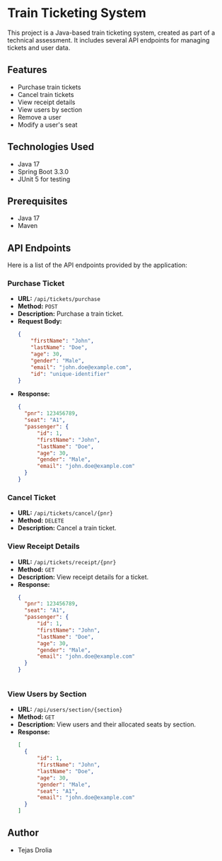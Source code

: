 # Train Ticketing System

This project is a Java-based train ticketing system, created as part of a technical assessment. It includes several API endpoints for managing tickets and user data.

## Features

- Purchase train tickets
- Cancel train tickets
- View receipt details
- View users by section
- Remove a user
- Modify a user's seat

## Technologies Used

- Java 17
- Spring Boot 3.3.0
- JUnit 5 for testing

## Prerequisites

- Java 17
- Maven

## API Endpoints
Here is a list of the API endpoints provided by the application:

### Purchase Ticket

- **URL:** `/api/tickets/purchase`
- **Method:** `POST`
- **Description:** Purchase a train ticket.
- **Request Body:**
  ```json
  {
      "firstName": "John",
      "lastName": "Doe",
      "age": 30,
      "gender": "Male",
      "email": "john.doe@example.com",
      "id": "unique-identifier"
  }
- **Response:**
  ```json
  {
    "pnr": 123456789,
    "seat": "A1",
    "passenger": {
        "id": 1,
        "firstName": "John",
        "lastName": "Doe",
        "age": 30,
        "gender": "Male",
        "email": "john.doe@example.com"
    }
  }

### Cancel Ticket

- **URL:** `/api/tickets/cancel/{pnr}`
- **Method:** `DELETE`
- **Description:** Cancel a train ticket.
  

### View Receipt Details

- **URL:** `/api/tickets/receipt/{pnr}`
- **Method:** `GET`
- **Description:** View receipt details for a ticket.
- **Response:**
  ```json
  {
    "pnr": 123456789,
    "seat": "A1",
    "passenger": {
        "id": 1,
        "firstName": "John",
        "lastName": "Doe",
        "age": 30,
        "gender": "Male",
        "email": "john.doe@example.com"
    }
  }



### View Users by Section

- **URL:** `/api/users/section/{section}`
- **Method:** `GET`
- **Description:** View users and their allocated seats by section.
- **Response:**
  ```json
  [
    {
        "id": 1,
        "firstName": "John",
        "lastName": "Doe",
        "age": 30,
        "gender": "Male",
        "seat": "A1",
        "email": "john.doe@example.com"
    }
  ]

## Author

- Tejas Drolia












